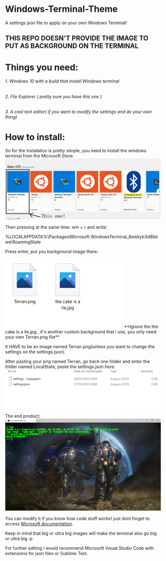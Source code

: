 # Windows-Terminal-Theme
A settings json file to apply on your own Windows Terminal!
## THIS REPO DOESN'T PROVIDE THE IMAGE TO PUT AS BACKGROUND ON THE TERMINAL
# Things you need:
###### 1. Windows 10 with a build that install Windows terminal
###### 2. File Explorer ( pretty sure you have this one )
###### 3. A cool text editor( if you want to modify the settings and do your own thing)

# How to install:


So for the instalation is pretty simple, you need to install the windows terminal from the Microsoft Store:
<img src="https://github.com/Dom-Juan/Windows-Terminal-Theme/blob/master/Images%20for%20the%20tutorial/img1.png">

Then pressing at the same time: win + r
and write:

%LOCALAPPDATA%\Packages\Microsoft.WindowsTerminal_8wekyb3d8bbwe\RoamingState

Press enter, put you background image there:

<img src="https://github.com/Dom-Juan/Windows-Terminal-Theme/blob/master/Images%20for%20the%20tutorial/img3.png">
**Ignore the the cake is a lie.jpg , it's another custom background that i use, you only need your own Terran.png file**

It HAVE to be an image named Terran.png(unless you want to change the settings on the settings.json).

After pasting your png named Terran, go back one folder and enter the folder named LocalState, paste the settings.json here:
<img src="https://github.com/Dom-Juan/Windows-Terminal-Theme/blob/master/Images%20for%20the%20tutorial/img2.png">

The end product:
<img src="https://github.com/Dom-Juan/Windows-Terminal-Theme/blob/master/Images%20for%20the%20tutorial/TerranPrompt.png">

You can modify it if you know how code stuff works! just dont forget to access [Microsoft documentation](https://docs.microsoft.com/en-us/windows/terminal/customize-settings/global-settings).


Keep in mind that big or ultra big images will make the terminal also go big or ultra big :p

For further editing i would recommend Microsoft Visual Studio Code with extensions for json files or Sublime Text.
